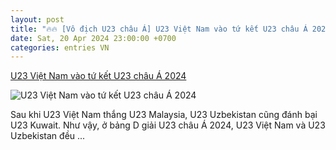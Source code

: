 ```yaml
---
layout: post
title: "🔥🔥 [Vô địch U23 châu Á] U23 Việt Nam vào tứ kết U23 châu Á 2024"
date: Sat, 20 Apr 2024 23:00:00 +0700
categories: entries VN
---
```

[U23 Việt Nam vào tứ kết U23 châu Á 2024](https://www.baodongthap.vn/bong-da/u23-viet-nam-vao-tu-ket-u23-chau-a-2024-121752.aspx)

![U23 Việt Nam vào tứ kết U23 châu Á 2024](https://cdn.baodongthap.vn/resources/newsimg/121752.jpg)

Sau khi U23 Việt Nam thắng U23 Malaysia, U23 Uzbekistan cũng đánh bại U23 Kuwait. Như vậy, ở bảng D giải U23 châu Á 2024, U23 Việt Nam và U23 Uzbekistan đều ...

